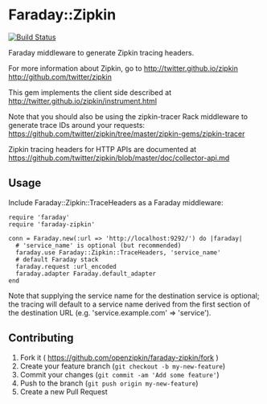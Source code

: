 # Faraday::Zipkin

[![Build Status](https://travis-ci.org/openzipkin/faraday-zipkin.svg?branch=master)](https://travis-ci.org/openzipkin/faraday-zipkin)

Faraday middleware to generate Zipkin tracing headers.

For more information about Zipkin, go to
http://twitter.github.io/zipkin
http://github.com/twitter/zipkin

This gem implements the client side described at
http://twitter.github.io/zipkin/instrument.html

Note that you should also be using the zipkin-tracer Rack middleware
to generate trace IDs around your requests:
https://github.com/twitter/zipkin/tree/master/zipkin-gems/zipkin-tracer

Zipkin tracing headers for HTTP APIs are documented at
https://github.com/twitter/zipkin/blob/master/doc/collector-api.md

## Usage

Include Faraday::Zipkin::TraceHeaders as a Faraday middleware:

    require 'faraday'
    require 'faraday-zipkin'

    conn = Faraday.new(:url => 'http://localhost:9292/') do |faraday|
      # 'service_name' is optional (but recommended)
      faraday.use Faraday::Zipkin::TraceHeaders, 'service_name'
      # default Faraday stack
      faraday.request :url_encoded
      faraday.adapter Faraday.default_adapter
    end

Note that supplying the service name for the destination service is
optional; the tracing will default to a service name derived from the
first section of the destination URL (e.g. 'service.example.com' =>
'service').

## Contributing

1. Fork it ( https://github.com/openzipkin/faraday-zipkin/fork )
2. Create your feature branch (`git checkout -b my-new-feature`)
3. Commit your changes (`git commit -am 'Add some feature'`)
4. Push to the branch (`git push origin my-new-feature`)
5. Create a new Pull Request
